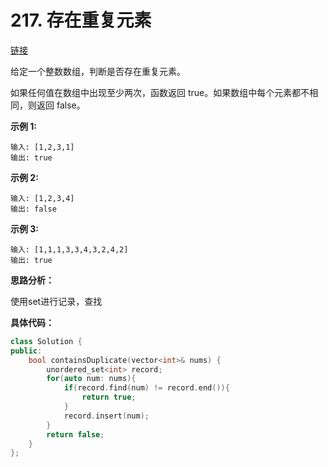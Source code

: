 # 217. 存在重复元素

[链接](https://leetcode-cn.com/problems/contains-duplicate/description/)

给定一个整数数组，判断是否存在重复元素。

如果任何值在数组中出现至少两次，函数返回 true。如果数组中每个元素都不相同，则返回 false。

**示例 1:**

```
输入: [1,2,3,1]
输出: true
```

**示例 2:**

```
输入: [1,2,3,4]
输出: false
```

**示例 3:**

```
输入: [1,1,1,3,3,4,3,2,4,2]
输出: true
```

**思路分析：**

使用set进行记录，查找

**具体代码：**

```c++
class Solution {
public:
    bool containsDuplicate(vector<int>& nums) {
        unordered_set<int> record;
        for(auto num: nums){
            if(record.find(num) != record.end()){
                return true;
            }
            record.insert(num);
        }
        return false;
    }
};
```

